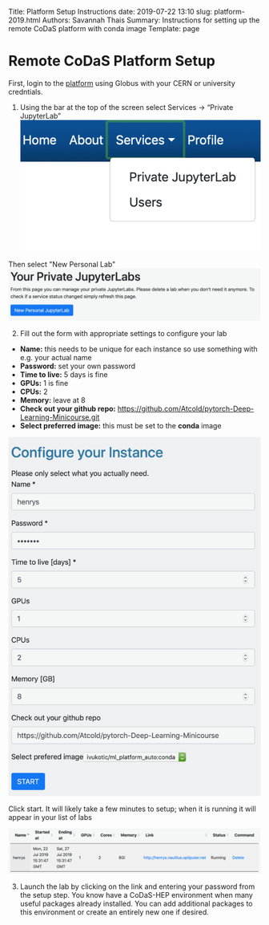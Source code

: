 Title: Platform Setup Instructions
date: 2019-07-22 13:10
slug: platform-2019.html 
Authors: Savannah Thais 
Summary: Instructions for setting up the remote CoDaS platform with conda image
Template: page

# Remote CoDaS Platform Setup

First, login to the [platform](https://ml-front.nautilus.optiputer.net) using Globus with your CERN or university credntials.

1. Using the bar at the top of the screen select Services -> “Private JupyterLab”  
![](../images/setup_1.png)

Then select "New Personal Lab"  
![](../images/setup_2.png)

2. Fill out the form with appropriate settings to configure your lab  
  * **Name:** this needs to be unique for each instance so use something with e.g. your actual name  
  * **Password:** set your own password  
  * **Time to live:** 5 days is fine  
  * **GPUs:** 1 is fine  
  * **CPUs:** 2  
  * **Memory:** leave at 8  
  * **Check out your github repo:** https://github.com/Atcold/pytorch-Deep-Learning-Minicourse.git  
  * **Select preferred image:** this must be set to the **conda** image  

![](..//images/setup_3.png)

Click start. It will likely take a few minutes to setup; when it is running it will appear in your list of labs

![](..//images/setup_4.png)

3. Launch the lab by clicking on the link and entering your password from the setup step. You know have a CoDaS-HEP environment when many useful packages already installed. You can add additional packages to this environment or create an entirely new one if desired.
